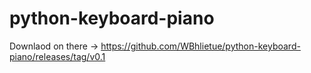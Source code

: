 # python-keyboard-piano

Downlaod on there -> https://github.com/WBhlietue/python-keyboard-piano/releases/tag/v0.1
